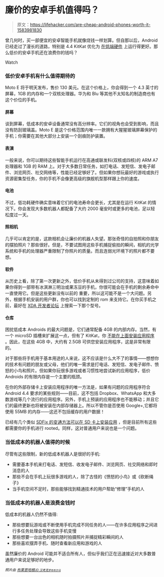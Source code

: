 # 廉价的安卓手机值得吗？

> 原文：<https://lifehacker.com/are-cheap-android-phones-worth-it-1583981830>

曾几何时，买一部便宜的安卓智能手机就像烧钱一样划算。但自那以后，Android 已经走过了漫长的道路，特别是 4.4 KitKat 优化为 [在低端硬件](https://lifehacker.com/all-the-new-stuff-in-android-4-4-kitkat-1456286732) 上运行得更好。那么低价的安卓手机还在浪费你的钱吗？

Watch

### 低价安卓手机有什么值得期待的

Moto E 将于明天发布，售价 130 美元。在这个价格上，你会得到一个 4.3 英寸的屏幕，1GB 的内存和一个双核处理器。华为和 Blu 等其他不太知名的制造商也有这个价位的手机。

#### 屏幕

谈到屏幕，低成本的安卓设备通常没有高分辨率。它们的视角也会受到影响，而且没有防刮玻璃盖。Moto E 是这个价格范围内唯一一款拥有大猩猩玻璃屏幕保护的手机；你需要在其他大部分上安装一个刮痕防护装置。

#### 表演

一般来说，你可以期待这些智能手机运行在高通或联发科(双核或四核)的 ARM A7 处理器和 1GB 的 RAM 上。对于大多数日常任务，如打电话、发短信、发电子邮件、浏览网页、社交网络等，性能已经足够好了。但如果你想玩最好的游戏或执行资源密集型任务，你的手机不会像更高级的旗舰机型那样跟上你的速度。

#### 电池

不过，低功耗硬件确实意味着它们的电池寿命会更长，尤其是在运行 KitKat 的情况下。你会发现大多数机器人都配备了大约 2000 毫安时或更多的电池，足以轻松度过一天。

#### 照相机

几乎可以肯定的是，这款相机会让廉价的机器人失望。那张奇怪的自拍照和你朋友的摆拍照片？那些很好。但是，不要试图用这些手机捕捉偷拍的瞬间，相机的光学系统和手机的处理器严重限制了你照片的质量。而且连弱光环境下的照片都不要想。

#### 软件

从历史上看，除了第一次更新之外，低价手机从未得到过公司的支持，这意味着如果你得到一部带有冰淇淋三明治或果冻豆的手机，你很可能会在手机的剩余寿命中一直使用它。但是这些更新没有以前的 重要，所以这可能不是一个大问题。另外，根据手机安装的用户群，你也可以找到定制的 rom 来支持它。在你买手机之前，最好在 [XDA 开发者论坛](http://forum.xda-developers.com/) 上搜索一下那个型号。

#### 仓库

困扰低成本 Androids 的最大问题是，它们通常配备 4GB 的内部内存。当然，有一个 microSD 插槽来扩展这一点，但有了 KitKat，你 [不能在上面安装应用程序](https://lifehacker.com/android-kitkat-blocks-some-access-to-micro-sd-cards-1524997895) 。因此，在这些 4GB 中，大约有 2.5GB 可供您安装应用程序，这是非常有限的。

对于那些将手机用于基本用途的人来说，这不应该是什么大不了的事情——想想你的技术有问题的朋友或父母，他们的唯一需求是打电话、发短信、发电子邮件、愤怒的小鸟和照片。但如果你玩很多游戏或者习惯性地尝试新的应用程序，低价 Androids 的有限内存是一个主要的瓶颈。

在你的外部存储卡上安装应用程序的唯一方法是，如果有问题的应用程序符合 Android 4.4 要求的某些规则——目前，这不包括 Dropbox、WhatsApp 和大多数游戏等几个流行的应用程序。另外，手机上预装的应用程序也不能移动；并且它们的最终更新也将被安装在内部存储器上。所以不管你是否使用 Google+,它都将使用 55MB 的内存——这还不包括缓存的用户数据！

已经有几个类似 [SDFix 的变通方法可以在 SD 卡上安装应用](http://lifehacker.com/sdfix-allows-kitkat-users-full-sd-card-write-access-1548731298) ，但是目前所有这些都需要你的手机进行 rooted。同样，这对普通用户来说也是一个问题。

### 当低成本的机器人值得的时候

尽管有这些限制，新的低成本机器人是很好的手机:

*   需要基本手机来打电话、发短信、收发电子邮件、浏览网页、社交网络和即时消息的人
*   那些不会在手机上玩很多游戏的人，除了古怪的《愤怒的小鸟》或《砍断绳子》
*   当手机空间不足时，那些能够找到精通技术的用户帮助“修理”手机的人

### 当低成本的机器人是浪费金钱时

低成本的机器人仍然不值得:

*   那些想要玩游戏或不断使用手机完成不同任务的人——在许多应用程序之间进行多任务处理会导致这些手机变慢
*   那些想要一台出色的相机随时拍摄照片并捕捉精彩瞬间的人
*   那些喜欢摆弄手机、随时查看新应用和游戏的人

虽然廉价的 Android 可能并不适合所有人，但似乎我们正在迅速接近对大多数普通用户来说足够好的地步。

*<small>照片由</small>* [*<small>布莱恩哈根</small>*](http://www.brian-hagen.com/)*<small></small>*<small>[*<small>JD 汉考克</small>*](https://www.flickr.com/photos/83346641@N00/6051805616/)*<small></small>*<small>[*<small>罗布布尔马</small>*](https://www.flickr.com/photos/46437876@N06/6180104944/)*<small></small>*</small></small>

<small><small><small></small></small></small>